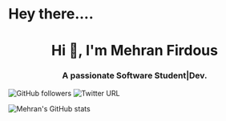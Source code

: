 # Hey there....
<h1 align="center">Hi 👋, I'm Mehran Firdous</h1>
<h3 align="center">A passionate Software Student|Dev.</h3>
<img alt="GitHub followers" src="https://img.shields.io/github/followers/iamehran?logoColor=red&style=social">
<img alt="Twitter URL" src="https://img.shields.io/twitter/url?label=Twitter&style=social&url=https%3A%2F%2Ftwitter.com%2Fmehran_firdous">

![Mehran's GitHub stats](https://github-readme-stats.vercel.app/api?username=iamehran&show_icons=true&theme=radical)








